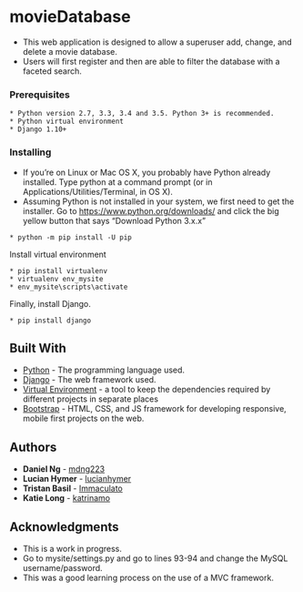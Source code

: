 # movieDatabase


- This web application is designed to allow a superuser add, change, and delete a movie database.
- Users will first register and then are able to filter the database with a faceted search.


### Prerequisites

```
* Python version 2.7, 3.3, 3.4 and 3.5. Python 3+ is recommended.
* Python virtual environment
* Django 1.10+
```

### Installing

* If you’re on Linux or Mac OS X, you probably have Python already installed. Type python at a command prompt (or in Applications/Utilities/Terminal, in OS X).
* Assuming Python is not installed in your system, we first need to get the installer. Go to https://www.python.org/downloads/ and click the big yellow button that says “Download Python 3.x.x”
```
* python -m pip install -U pip 
```
Install virtual environment
```
* pip install virtualenv 
* virtualenv env_mysite 
* env_mysite\scripts\activate 
```
Finally, install Django.
```
* pip install django
```

## Built With

* [Python](https://www.python.org/) - The programming language used.
* [Django](https://www.djangoproject.com/) - The web framework used.
* [Virtual Environment](http://python-guide-pt-br.readthedocs.io/en/latest/dev/virtualenvs/) - a tool to keep the dependencies required by different projects in separate places
* [Bootstrap](http://getbootstrap.com/) -  HTML, CSS, and JS framework for developing responsive, mobile first projects on the web.




## Authors

* **Daniel Ng** - [mdng223](https://github.com/mdng223)
* **Lucian Hymer** - [lucianhymer](https://github.com/lucianhymer)
* **Tristan Basil** - [Immaculato](https://github.com/Immaculato)
* **Katie Long** - [katrinamo](https://github.com/katrinamo)


## Acknowledgments

* This is a work in progress.
* Go to mysite/settings.py and go to lines 93-94 and change the MySQL username/password. 
* This was a good learning process on the use of a MVC framework. 
